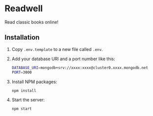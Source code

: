 # Readwell

Read classic books online!

## Installation

1. Copy `.env.template` to a new file called `.env`.

2. Add your database URI and a port number like this:

   ```sh
   DATABASE_URI=mongodb+srv://xxxx:xxxx@cluster0.xxxx.mongodb.net
   PORT=3000
   ```

3. Install NPM packages:

   ```sh
   npm install
   ```

4. Start the server:

   ```sh
   npm start
   ```
